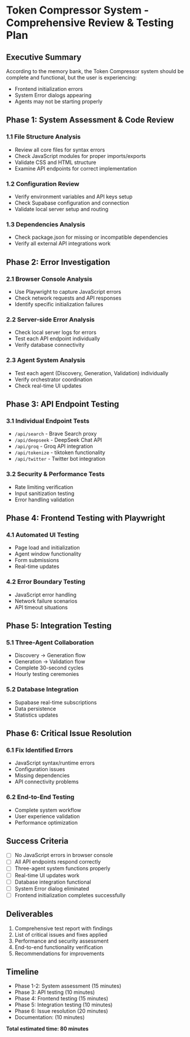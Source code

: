 # Token Compressor System - Comprehensive Review & Testing Plan

## Executive Summary
According to the memory bank, the Token Compressor system should be complete and functional, but the user is experiencing:
- Frontend initialization errors
- System Error dialogs appearing
- Agents may not be starting properly

## Phase 1: System Assessment & Code Review
### 1.1 File Structure Analysis
- Review all core files for syntax errors
- Check JavaScript modules for proper imports/exports
- Validate CSS and HTML structure
- Examine API endpoints for correct implementation

### 1.2 Configuration Review
- Verify environment variables and API keys setup
- Check Supabase configuration and connection
- Validate local server setup and routing

### 1.3 Dependencies Analysis
- Check package.json for missing or incompatible dependencies
- Verify all external API integrations work

## Phase 2: Error Investigation
### 2.1 Browser Console Analysis
- Use Playwright to capture JavaScript errors
- Check network requests and API responses
- Identify specific initialization failures

### 2.2 Server-side Error Analysis
- Check local server logs for errors
- Test each API endpoint individually
- Verify database connectivity

### 2.3 Agent System Analysis
- Test each agent (Discovery, Generation, Validation) individually
- Verify orchestrator coordination
- Check real-time UI updates

## Phase 3: API Endpoint Testing
### 3.1 Individual Endpoint Tests
- `/api/search` - Brave Search proxy
- `/api/deepseek` - DeepSeek Chat API
- `/api/groq` - Groq API integration
- `/api/tokenize` - tiktoken functionality
- `/api/twitter` - Twitter bot integration

### 3.2 Security & Performance Tests
- Rate limiting verification
- Input sanitization testing
- Error handling validation

## Phase 4: Frontend Testing with Playwright
### 4.1 Automated UI Testing
- Page load and initialization
- Agent window functionality
- Form submissions
- Real-time updates

### 4.2 Error Boundary Testing
- JavaScript error handling
- Network failure scenarios
- API timeout situations

## Phase 5: Integration Testing
### 5.1 Three-Agent Collaboration
- Discovery → Generation flow
- Generation → Validation flow
- Complete 30-second cycles
- Hourly testing ceremonies

### 5.2 Database Integration
- Supabase real-time subscriptions
- Data persistence
- Statistics updates

## Phase 6: Critical Issue Resolution
### 6.1 Fix Identified Errors
- JavaScript syntax/runtime errors
- Configuration issues
- Missing dependencies
- API connectivity problems

### 6.2 End-to-End Testing
- Complete system workflow
- User experience validation
- Performance optimization

## Success Criteria
- [ ] No JavaScript errors in browser console
- [ ] All API endpoints respond correctly
- [ ] Three-agent system functions properly
- [ ] Real-time UI updates work
- [ ] Database integration functional
- [ ] System Error dialog eliminated
- [ ] Frontend initialization completes successfully

## Deliverables
1. Comprehensive test report with findings
2. List of critical issues and fixes applied
3. Performance and security assessment
4. End-to-end functionality verification
5. Recommendations for improvements

## Timeline
- Phase 1-2: System assessment (15 minutes)
- Phase 3: API testing (10 minutes)
- Phase 4: Frontend testing (15 minutes)
- Phase 5: Integration testing (10 minutes)
- Phase 6: Issue resolution (20 minutes)
- Documentation: (10 minutes)

**Total estimated time: 80 minutes**
